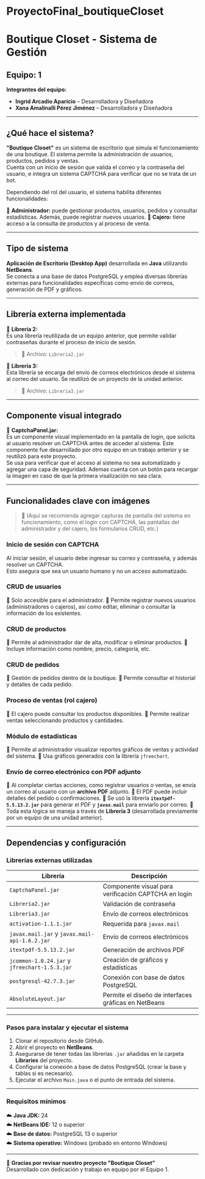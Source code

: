 # ProyectoFinal_boutiqueCloset
# Boutique Closet - Sistema de Gestión

## Equipo: 1  
**Integrantes del equipo:**
- **Ingrid Arcadio Aparicio** – Desarrolladora y Diseñadora  
- **Xana Amalinalli Pérez Jiménez** – Desarrolladora y Diseñadora  

---

## ¿Qué hace el sistema?

**"Boutique Closet"** es un sistema de escritorio que simula el funcionamiento de una boutique. El sistema permite la administración de usuarios, productos, pedidos y ventas.  
Cuenta con un inicio de sesión que valida el correo y la contraseña del usuario, e integra un sistema CAPTCHA para verificar que no se trata de un bot.  

Dependiendo del rol del usuario, el sistema habilita diferentes funcionalidades:

🔹 **Administrador:** puede gestionar productos, usuarios, pedidos y consultar estadísticas. Además, puede registrar nuevos usuarios.
🔹 **Cajero:** tiene acceso a la consulta de productos y al proceso de venta.

---

## Tipo de sistema

**Aplicación de Escritorio (Desktop App)** desarrollada en **Java** utilizando **NetBeans**.  
Se conecta a una base de datos PostgreSQL y emplea diversas librerías externas para funcionalidades específicas como envío de correos, generación de PDF y gráficos.

---

## Librería externa implementada

🔹 **Librería 2:**  
  Es una librería reutilizada de un equipo anterior, que permite validar contraseñas durante el proceso de inicio de sesión.

  > 📁 Archivo: `Libreria2.jar`

🔹 **Librería 3:**  
  Esta librería se encarga del envío de correos electrónicos desde el sistema al correo del usuario. Se reutilizó de un proyecto de la unidad anterior.

  > 📁 Archivo: `Libreria3.jar`

---

## Componente visual integrado

🔹 **CaptchaPanel.jar:**  
  Es un componente visual implementado en la pantalla de login, que solicita al usuario resolver un CAPTCHA antes de acceder al sistema. Este componente fue desarrollado por otro equipo en un trabajo anterior y se reutilizó para este proyecto.  
  Se usa para verificar que el acceso al sistema no sea automatizado y agregar una capa de seguridad. Ademas cuenta con un botón para recargar la imagen en caso de que la primera visalización no sea clara.

---

## Funcionalidades clave con imágenes

> 📸 (Aquí se recomienda agregar capturas de pantalla del sistema en funcionamiento, como el login con CAPTCHA, las pantallas del administrador y del cajero, los formularios CRUD, etc.)

###  Inicio de sesión con CAPTCHA
Al iniciar sesión, el usuario debe ingresar su correo y contraseña, y además resolver un CAPTCHA.  
Esto asegura que sea un usuario humano y no un acceso automatizado.

###  CRUD de usuarios
🔹 Solo accesible para el administrador.
🔹 Permite registrar nuevos usuarios (administradores o cajeros), así como editar, eliminar o consultar la información de los existentes.

###  CRUD de productos
🔹 Permite al administrador dar de alta, modificar o eliminar productos.
🔹 Incluye información como nombre, precio, categoría, etc.

###  CRUD de pedidos
🔹 Gestión de pedidos dentro de la boutique.
🔹 Permite consultar el historial y detalles de cada pedido.

###  Proceso de ventas (rol cajero)
🔹 El cajero puede consultar los productos disponibles.
🔹 Permite realizar ventas seleccionando productos y cantidades.

###  Módulo de estadísticas
🔹 Permite al administrador visualizar reportes gráficos de ventas y actividad del sistema.
🔹 Usa gráficos generados con la librería `jfreechart`.

###  Envío de correo electrónico con PDF adjunto
🔹 Al completar ciertas acciones, como registrar usuarios o ventas, se envía un correo al usuario con un **archivo PDF** adjunto.
🔹 El PDF puede incluir detalles del pedido o confirmaciones.
🔹 Se usó la librería **`itextpdf-5.5.13.2.jar`** para generar el PDF y **`javax.mail`** para enviarlo por correo.
🔹 Toda esta lógica se maneja a través de **Librería 3** (desarrollada previamente por un equipo de una unidad anterior).

---

## Dependencias y configuración

###  Librerías externas utilizadas

| Librería | Descripción |
|----------|-------------|
| `CaptchaPanel.jar` | Componente visual para verificación CAPTCHA en login |
| `Libreria2.jar` | Validación de contraseña |
| `Libreria3.jar` | Envío de correos electrónicos |
| `activation-1.1.1.jar` | Requerida para `javax.mail` |
| `javax.mail.jar` y `javax.mail-api-1.6.2.jar` | Envío de correos electrónicos |
| `itextpdf-5.5.13.2.jar` | Generación de archivos PDF |
| `jcommon-1.0.24.jar` y `jfreechart-1.5.3.jar` | Creación de gráficos y estadísticas |
| `postgresql-42.7.3.jar` | Conexión con base de datos PostgreSQL |
| `AbsoluteLayout.jar` | Permite el diseño de interfaces gráficas en NetBeans |

---

###  Pasos para instalar y ejecutar el sistema

1. Clonar el repositorio desde GitHub.
2. Abrir el proyecto en **NetBeans**.
3. Asegurarse de tener todas las librerías `.jar` añadidas en la carpeta **Libraries** del proyecto.
4. Configurar la conexión a base de datos PostgreSQL (crear la base y tablas si es necesario).
5. Ejecutar el archivo `Main.java` o el punto de entrada del sistema.

---

###  Requisitos mínimos

☁️ **Java JDK:** 24  
☁️ **NetBeans IDE:** 12 o superior  
☁️ **Base de datos:** PostgreSQL 13 o superior  
☁️ **Sistema operativo:** Windows (probado en entorno Windows)

---

🎉 **Gracias por revisar nuestro proyecto "Boutique Closet"**  
Desarrollado con dedicación y trabajo en equipo por el Equipo 1.

